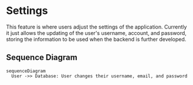 # Settings

This feature is where users adjust the settings of the application. Currently it just allows the updating of the user's username, account, and password, storing the information to be used when the backend is further developed.  

## Sequence Diagram

```mermaid
sequenceDiagram
  User ->> Database: User changes their username, email, and password

```